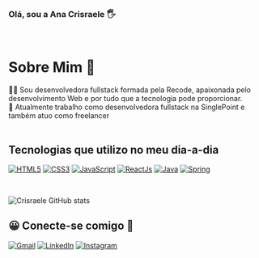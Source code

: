 

### Olá, sou a Ana Crisraele 🖐️


<br>

# Sobre Mim 🚀

👩‍💻 Sou desenvolvedora fullstack formada pela Recode, apaixonada pelo desenvolvimento Web e por tudo que a tecnologia pode proporcionar. <br>
💼 Atualmente trabalho como desenvolvedora fullstack na SinglePoint e também atuo como freelancer <br>
<br>



## Tecnologias que utilizo no meu dia-a-dia 

[![HTML5](https://img.shields.io/badge/HTML5-E34F26?style=for-the-badge&logo=html5&logoColor=white)]()
[![CSS3](	https://img.shields.io/badge/CSS3-1572B6?style=for-the-badge&logo=css3&logoColor=white)]()
[![JavaScript](	https://img.shields.io/badge/JavaScript-F7DF1E?style=for-the-badge&logo=javascript&logoColor=black)]()
[![ReactJs](	https://img.shields.io/badge/React-20232A?style=for-the-badge&logo=react&logoColor=61DAFB)]()
[![Java](	https://img.shields.io/badge/Java-ED8B00?style=for-the-badge&logo=java&logoColor=white)]()
[![Spring](	https://img.shields.io/badge/Spring-6DB33F?style=for-the-badge&logo=spring&logoColor=white)]()

<br>

![Crisraele GitHub stats](https://github-readme-stats.vercel.app/api?username=crisraele&show_icons=true&theme=radical)

## 😀 Conecte-se comigo 💬

[![Gmail](https://img.shields.io/badge/Gmail-D14836?style=for-the-badge&logo=gmail&logoColor=white)](mailto:anacrisraele@gmail.com)
[![LinkedIn](https://img.shields.io/badge/LinkedIn-0077B5?style=for-the-badge&logo=linkedin&logoColor=white)](https://www.linkedin.com/in/anacrisraele/)
[![Instagram](https://img.shields.io/badge/Instagram-E4405F?style=for-the-badge&logo=instagram&logoColor=white)](https://www.instagram.com/crisraele/)
